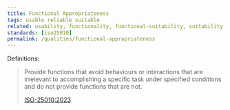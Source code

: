 ```yaml
---
title: Functional Appropriateness
tags: usable reliable suitable
related: usability, functionality, functional-suitability, suitability
standards: [iso25010]
permalink: /qualities/functional-appropriateness
---
```


Definitions:

>Provide functions that avoid behaviours or interactions that are irrelevant to accomplishing a specific task under specified conditions and do not provide functions that are not.
>
>[ISO-25010:2023](/references/#iso-25010-2023)



